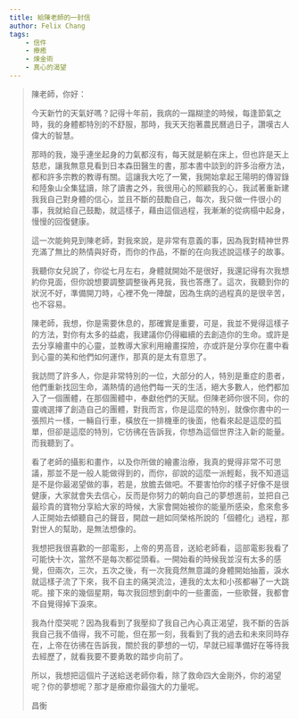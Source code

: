 ```yaml
---
title: 給陳老師的一封信
author: Felix Chang
tags:
    - 信件
    - 療癒
    - 煉金術
    - 真心的渴望
---
```


> 陳老師，你好：
>
> 今天新竹的天氣好嗎？記得十年前，我病的一蹋糊塗的時候，每逢節氣之時，我的身體都特別的不舒服，那時，我天天抱著農民曆過日子，讚嘆古人偉大的智慧。
>
> 那時的我，幾乎連坐起身的力氣都沒有，每天就是躺在床上，但也許是天上慈悲，讓我無意見看到日本森田醫生的書，那本書中談到的許多治療方法，都和許多宗教的教導有關。這讓我大吃了一驚，我開始拿起王陽明的傳習錄和陸象山全集猛讀，除了讀書之外，我很用心的照顧我的心，我試著重新建我我自己對身體的信心，並且不斷的鼓勵自己，每次，我只做一件很小的事，我就給自己鼓勵，就這樣子，藉由這個過程，我漸漸的從病榻中起身，慢慢的回復健康。
>
> 這一次能夠見到陳老師，對我來說，是非常有意義的事，因為我對精神世界充滿了無比的熱情與好奇，而你的作品，不斷的在向我述說這樣子的故事。
>
> 我聽你女兒說了，你從七月左右，身體就開始不是很好，我還記得有次我想約你見面，但你說想要調整調整後再見我，我也答應了。這次，我聽到你的狀況不好，準備開刀時，心裡不免一陣酸，因為生病的過程真的是很辛苦，也不容易。
>
> 陳老師，我想，你是需要休息的，那確實是重要，可是，我並不覺得這樣子的方法，對你有太多的益處，我建議你仍得繼續的去創造你的生命。或許是去分享繪畫中的心靈，並教導大家利用繪畫探險，亦或許是分享你在畫中看到心靈的美和他們如何運作，那真的是太有意思了。
>
> 我訪問了許多人，你是非常特別的一位，大部分的人，特別是重症的患者，他們重新找回生命，滿熱情的過他們每一天的生活，絕大多數人，他們都加入了一個團體，在那個團體中，奉獻他們的天賦。但陳老師你很不同，你的靈魂選擇了創造自己的團體，對我而言，你是這麼的特別，就像你書中的一張照片一樣，一輛自行車，橫放在一排機車的後面，他看來起是這麼的孤單，但卻是這麼的特別，它彷彿在告訴我，你想為這個世界注入新的能量。而我聽到了。
>
> 看了老師的攝影和畫作，以及你所做的繪畫治療，我真的覺得非常不可思議，那並不是一般人能做得到的，而你，卻說的這麼一派輕鬆，我不知道這是不是你最渴望做的事，若是，放膽去做吧。不要害怕你的樣子好像不是很健康，大家就會失去信心，反而是你努力的朝向自己的夢想進前，並把自己最珍貴的寶物分享給大家的時候，大家會開始被你的能量所感染，愈來愈多人正開始去傾聽自己的聲音，開啟一趟如同榮格所說的「個體化」過程，那對世人的幫助，是無法想像的。
>
> 我想把我很喜歡的一部電影，上帝的男高音，送給老師看，這部電影我看了可能快十次，當然不是每次都從頭看。一開始看的時候我並沒有太多的感覺，但兩次，三次，五次之後，有一次我竟然無意識的身體開始抽蓄，淚水就這樣子流了下來，我不自主的痛哭流泣，連我的太太和小孩都嚇了一大跳呢。接下來的幾個星期，每次我回想到劇中的一些畫面，一些歌聲，我都會不自覺得掉下淚來。
>
> 我為什麼哭呢？因為我看到了我壓抑了我自己內心真正渴望，我不斷的告訴我自己我不值得，我不可能，但在那一刻，我看到了我的過去和未來同時存在，上帝在彷彿在告訴我，關於我的夢想的一切，早就已經準備好在等待我去經歷了，就看我要不要勇敢的踏步向前了。
>
> 所以，我想把這個片子送給送老師你看，除了救命四大金剛外，你的渴望呢？你的夢想呢？那才是療癒你最強大的力量呢。
>
> 昌衡
